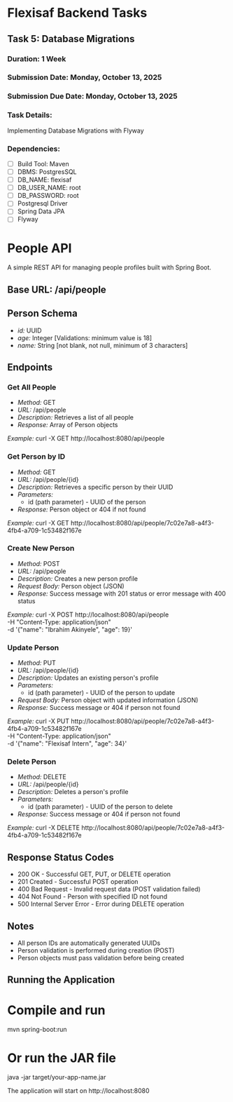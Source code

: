 ﻿# Flexisaf Backend Tasks

## Task 5: Database Migrations
### Duration: 1 Week
### Submission Date: Monday, October 13, 2025
### Submission Due Date: Monday, October 13, 2025

### Task Details: 
Implementing Database Migrations with Flyway

### Dependencies:

- [ ] Build Tool: Maven
- [ ] DBMS: PostgresSQL
- [ ] DB_NAME: flexisaf
- [ ] DB_USER_NAME: root
- [ ] DB_PASSWORD: root
- [ ] Postgresql Driver
- [ ] Spring Data JPA
- [ ] Flyway

# People API

A simple REST API for managing people profiles built with Spring Boot.

## Base URL: /api/people

## Person Schema
- *id:* UUID
- *age:* Integer [Validations: minimum value is 18]
- *name:* String [not blank, not null, minimum of 3 characters]


## Endpoints

### Get All People
- *Method:* GET
- *URL:* /api/people
- *Description:* Retrieves a list of all people
- *Response:* Array of Person objects

*Example:* 
curl -X GET http://localhost:8080/api/people


### Get Person by ID
- *Method:* GET
- *URL:* /api/people/{id}
- *Description:* Retrieves a specific person by their UUID
- *Parameters:*
    - id (path parameter) - UUID of the person
- *Response:* Person object or 404 if not found

*Example:*
curl -X GET http://localhost:8080/api/people/7c02e7a8-a4f3-4fb4-a709-1c53482f167e


### Create New Person
- *Method:* POST
- *URL:* /api/people
- *Description:* Creates a new person profile
- *Request Body:* Person object (JSON)
- *Response:* Success message with 201 status or error message with 400 status

*Example:*
curl -X POST http://localhost:8080/api/people \
-H "Content-Type: application/json" \
-d '{"name": "Ibrahim Akinyele", "age": 19}'


### Update Person
- *Method:* PUT
- *URL:* /api/people/{id}
- *Description:* Updates an existing person's profile
- *Parameters:*
    - id (path parameter) - UUID of the person to update
- *Request Body:* Person object with updated information (JSON)
- *Response:* Success message or 404 if person not found

*Example:*
curl -X PUT http://localhost:8080/api/people/7c02e7a8-a4f3-4fb4-a709-1c53482f167e \
-H "Content-Type: application/json" \
-d '{"name": "Flexisaf Intern", "age": 34}'


### Delete Person
- *Method:* DELETE
- *URL:* /api/people/{id}
- *Description:* Deletes a person's profile
- *Parameters:*
    - id (path parameter) - UUID of the person to delete
- *Response:* Success message or 404 if person not found

*Example:*
curl -X DELETE http://localhost:8080/api/people/7c02e7a8-a4f3-4fb4-a709-1c53482f167e


## Response Status Codes

- 200 OK - Successful GET, PUT, or DELETE operation
- 201 Created - Successful POST operation
- 400 Bad Request - Invalid request data (POST validation failed)
- 404 Not Found - Person with specified ID not found
- 500 Internal Server Error - Error during DELETE operation

## Notes

- All person IDs are automatically generated UUIDs
- Person validation is performed during creation (POST)
- Person objects must pass validation before being created

## Running the Application

# Compile and run
mvn spring-boot:run

# Or run the JAR file
java -jar target/your-app-name.jar


The application will start on http://localhost:8080
